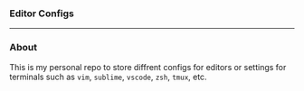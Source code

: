 ### Editor Configs
---


### About

This is my personal repo to store diffrent configs for editors or settings for terminals such as
`vim`, `sublime`, `vscode`, `zsh`, `tmux`, etc.
